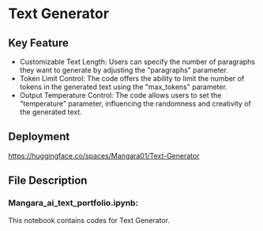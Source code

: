 # Text Generator

## Key Feature

* Customizable Text Length: Users can specify the number of paragraphs they want to generate by adjusting the "paragraphs" parameter.
* Token Limit Control: The code offers the ability to limit the number of tokens in the generated text using the "max_tokens" parameter.
* Output Temperature Control: The code allows users to set the "temperature" parameter, influencing the randomness and creativity of the generated text.

## Deployment

https://huggingface.co/spaces/Mangara01/Text-Generator

## File Description
  
### Mangara_ai_text_portfolio.ipynb:

This notebook contains codes for Text Generator.
